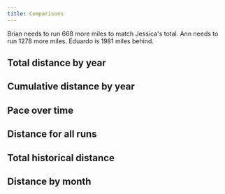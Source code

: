 ```yaml
---
title: Comparisons
---
```


Brian needs to run 668 more miles to match Jessica's total. Ann needs to run 1278 more miles. Eduardo is 1981 miles behind. 

## Total distance by year
<div id="compare-distance-bar-year"></div>

## Cumulative distance by year
<div id="compare-distance-line-year"></div>

## Pace over time
<div id="compare-time-pace"></div>

## Distance for all runs
<div id="compare-time-distance"></div>


## Total historical distance
<div id="compare-distance-line-total"></div>

## Distance by month
<div id="compare-distance-bar-month"></div>


<script src="https://cdn.jsdelivr.net/npm/vega@5.12.1"></script>
<script src="https://cdn.jsdelivr.net/npm/vega-lite@4.13.1"></script>
<script src="https://cdn.jsdelivr.net/npm/vega-embed@6.8.0"></script>
<script src="plots.js"></script>

<script type="text/javascript">
  load_plot("compare-distance-line-total");
  load_plot("compare-distance-bar-year");
  load_plot("compare-distance-line-year");
  load_plot("compare-time-pace");
  load_plot("compare-time-distance");
  load_plot("compare-distance-bar-month");
</script>

